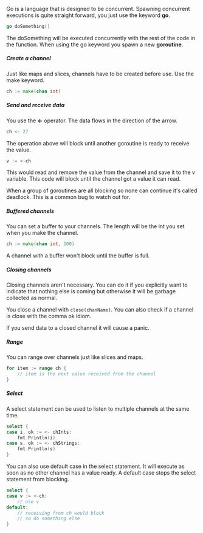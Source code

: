 Go is a language that is designed to be concurrent. Spawning concurrent executions is quite straight forward, you just use the keyword **go**.

```go
go doSomething()
```

The doSomething will be executed concurrently with the rest of the code in the function. When using the go keyword you spawn a new **goroutine**.

##### Create a channel

Just like maps and slices, channels have to be created before use. Use the make keyword.

```go
ch := make(chan int)
```

##### Send and receive data

You use the **<-** operator. The data flows in the direction of the arrow. 

```go
ch <- 27 
```

The operation above will block until another goroutine is ready to receive the value. 

```go
v := <-ch
```

This would read and remove the value from the channel and save it to the v variable. This code will block until the channel got a value it can read.

When a group of goroutines are all blocking so none can continue it's called deadlock. This is a common bug to watch out for.

##### Buffered channels

You can set a buffer to your channels. The length will be the int you set when you make the channel.

```go
ch := make(chan int, 100)
```

A channel with a buffer won't block until the buffer is full.

##### Closing channels

Closing channels aren't necessary. You can do it if you explicitly want to indicate that nothing else is coming but otherwise it will be garbage collected as normal.

You close a channel with `close(chanName)`.
You can also check if a channel is close with the comma ok idiom.

If you send data to a closed channel it will cause a panic.

##### Range

You can range over channels just like slices and maps. 

```go
for item := range ch {
    // item is the next value received from the channel
}
```

##### Select

A select statement can be used to listen to multiple channels at the same time.

```go
select {
case i, ok := <- chInts:
    fmt.Println(i)
case s, ok := <- chStrings:
    fmt.Println(s)
}
```

You can also use default case in the select statement. It will execute as soon as no other channel has a value ready. A default case stops the select statement from blocking.

```go
select {
case v := <-ch:
    // use v
default:
    // receiving from ch would block
    // so do something else
}
```